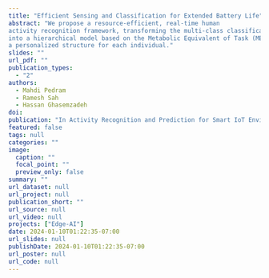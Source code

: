 ```yaml
---
title: "Efficient Sensing and Classification for Extended Battery Life"
abstract: "We propose a resource-efficient, real-time human
activity recognition framework, transforming the multi-class classification problem
into a hierarchical model based on the Metabolic Equivalent of Task (MET), creating 
a personalized structure for each individual."
slides: ""
url_pdf: ""
publication_types:
  - "2"
authors:
  - Mahdi Pedram
  - Ramesh Sah
  - Hassan Ghasemzadeh
doi: 
publication: "In Activity Recognition and Prediction for Smart IoT Environments, Springer"
featured: false
tags: null
categories: ""
image:
  caption: ""
  focal_point: ""
  preview_only: false
summary: ""
url_dataset: null
url_project: null
publication_short: ""
url_source: null
url_video: null
projects: ["Edge-AI"]
date: 2024-01-10T01:22:35-07:00
url_slides: null
publishDate: 2024-01-10T01:22:35-07:00
url_poster: null
url_code: null
---
```


<!-- Mahdi Pedram, Ramesh Sah, Hassan Ghasemzadeh, Efficient Sensing and Classification for Extended Battery Life, In the Proceedings of Activity Recognition and Prediction for Smart IoT Environments, Edited by Raffaele Gravina and Antonella Guzzo, Springer, 2024. -->